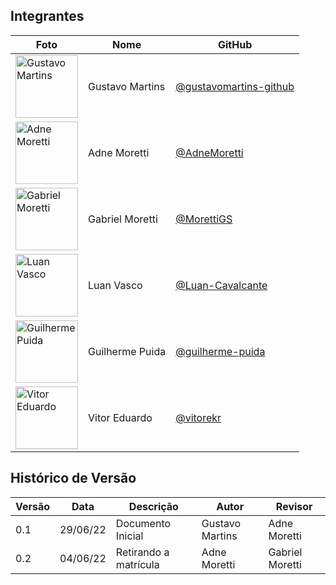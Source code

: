 ## Integrantes

 Foto | Nome | GitHub |
 ---- | ---- | ------ | 
<img src="https://github.com/gustavomartins-github.png" alt="Gustavo Martins" width="100">        | Gustavo Martins | [@gustavomartins-github](https://github.com/gustavomartins-github) | 
<img src="https://github.com/AdneMoretti.png" alt="Adne Moretti" width="100">    | Adne Moretti  | [@AdneMoretti](https://github.com/AdneMoretti) | 200013181 |
<img src="https://github.com/MorettiGS.png" alt="Gabriel Moretti" width="100">        | Gabriel Moretti | [@MorettiGS](https://github.com/MorettiGS) |
<img src="https://github.com/Luan-Cavalcante.png" alt="Luan Vasco" width="100">              | Luan Vasco | [@Luan-Cavalcante](https://github.com/Luan-Cavalcante)|
<img src="https://github.com/guilherme-puida.png" alt="Guilherme Puida" width="100">   | Guilherme Puida | [@guilherme-puida](https://github.com/guilherme-puida) |
<img src="https://github.com/vitorekr.png" alt="Vitor Eduardo" width="100">   | Vitor Eduardo | [@vitorekr](https://github.com/vitorekr)|

## Histórico de Versão

| Versão | Data | Descrição | Autor | Revisor |
|--------|------|-----------|-------| ------- |
| 0.1 | 29/06/22 | Documento Inicial | Gustavo Martins | Adne Moretti
| 0.2 | 04/06/22 | Retirando a matrícula | Adne Moretti | Gabriel Moretti